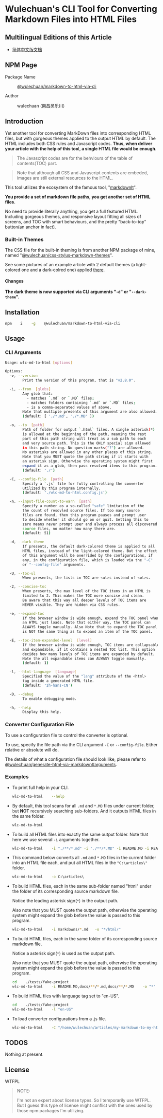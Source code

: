 # Wulechuan's CLI Tool for Converting Markdown Files into HTML Files


## Multilingual Editions of this Article

- [简体中文版文档](./ReadMe.zh-hans-CN.md)




## NPM Page

<dl>
<dt>Package Name</dt>
<dd>

[@wulechuan/markdown-to-html-via-cli](https://www.npmjs.com/package/@wulechuan/markdown-to-html-via-cli)

</dd>
<dt>Author</dt>
<dd><p>wulechuan (南昌吴乐川)</p></dd>
</dl>




## Introduction

Yet another tool for converting MarkDown files into corresponding HTML files, but with gorgeous themes applied to the output HTML by default. The HTML includes both CSS rules and Javascript codes. **Thus, when deliver your article with the help of this tool, a single HTML file would be enough.**

> The Javascript codes are for the behviours of the table of contents(TOC) part.

> Note that although all CSS and Javascript contents are embeded, images are still external resources to the HTML.

This tool utilizes the ecosystem of the famous tool, "[markdownIt](https://www.npmjs.com/package/markdown-it)".

**You provide a set of markdown file paths, you get another set of HTML files.**

No need to provide literally anything, you get a full featured HTML. Including gorgeous themes, and responsive layout fitting all sizes of screens, and TOC with smart behaviours, and the pretty "back-to-top" button(an anchor in fact).


### Built-in Themes

The CSS file for the built-in theming is from another NPM package of mine, named "[@wulechuan/css-stylus-markdown-themes](https://www.npmjs.com/package/@wulechuan/css-stylus-markdown-themes)".

See some pictures of an example article with 2 default themes (a light-colored one and a dark-colred one) applied [there](https://github.com/wulechuan/wulechuan-themes-for-htmls-via-markdowns/blob/master/docs/refs/en-US/application-examples.md).

#### Changes

**The dark theme is now supported via CLI arguments "`-d`" or "`--dark-theme`".**


## Installation

```bash
npm    i    -g    @wulechuan/markdown-to-html-via-cli
```


## Usage

### CLI Arguments

```bash
Usage: wlc-md-to-html [options]

Options:
  -v, --version
        Print the version of this program, that is "v2.8.0".

  -i, --from  [globs]
        Any glob that:
          - matches `.md` or `.MD` files;
          - matches folders containing `.md` or `.MD` files;
          - is a comma-separated values of above.
        Note that multiple presents of this argument are also allowed.
        (default: [ './*.md', './*.MD' ])

  -o, --to  [path]
        Path of folder for output `.html` files. A single asterisk(*)
        is allowed at the beginning of the path, meaning the rest
        part of this path string will treat as a sub path to each
        and very source path. This is the ONLY special sign allowed
        in this path string. No question marks("?") are allowed.
        No asterisks are allowed in any other places of this string.
        Note that you MUST quote the path string if it starts with
        an asterisk sign. Otherwise the operating system might first
        expand it as a glob, then pass resolved items to this program.
        (default: './')

  -C, --config-file  [path]
        Specify a `.js` file for fully controlling the converter
        utilized by this program internally.
        (default: './wlc-md-to-html.config.js')

  -n, --input-file-count-to-warn  [path]
        Specify a number as a so-called "safe" limitation of the
        the count of resovled source files. If too many source
        files are found, then this program pauses and prompt user
        to decide whether it should go on or quit. Setting this to
        zero means never prompt user and always process all discovered
        source files, no matter how many there are.
        (default: 51)

  -d, --dark-theme
        If presents, the default dark-colored theme is applied to all
        HTML files, instead of the light-colored theme. But the effect
        of this argument will be overrided by the configurations, if
        any, in the configuration file, which is loaded via the "-C"
        or "--config-file" arguments.

  -U, --toc-ul
        When presents, the lists in TOC are <ul>s instead of <ol>s.

  -2, --concise-toc
        When presents, the max level of the TOC items in an HTML is
        limited to 2. This makes the TOC more concise and clean.
        Be aware that this way all deeper levels of TOC items are
        NEVER visible. They are hidden via CSS rules.

  -e, --expand-toc
        If the browser window is wide enough, expand the TOC panel when
        an HTML just loads. Note that either way, the TOC panel can
        ALWAYS toggle manually. Also Note that to expand the TOC panel
        is NOT the same thing as to expand an item of the TOC panel.

  -E, --toc-item-expanded-level  [level]
        If the browser window is wide enough, TOC items are collapsable
        and expandable, if it contains a nested TOC list. This option
        decides how many levels of TOC items are expanded by default.
        Note the all expandable items can ALWASY toggle manually.
        (default: 1)

  -l, --html-language  [language]
        Specified the value of the "lang" attribute of the <html>
        tag inside a generated HTML file.
        (default: 'zh-hans-CN')

  -D, --debug
        To enable debugging mode.

  -h, --help
        Display this help.

```


### Converter Configuration File

To use a configuration file to control the converter is optional.

To use, specify the file path via the CLI argument `-C` or `--config-file`. Either relative or absolute will do.

The details of what a configuration file should look like, please refer to [@wulechuan/generate-html-via-markdown#arguments](https://www.npmjs.com/package/@wulechuan/generate-html-via-markdown#arguments).


### Examples

-   To print full help in your CLI.

    ```bash
    wlc-md-to-html    --help
    ```

-   By default, this tool scans for all `.md` and `*.MD` files under current folder, but **NOT** recursively searching sub-folders. And it outputs HTML files in the same folder.

    ```bash
    wlc-md-to-html
    ```

-   To build all HTML files into exactly the same output folder. Note that here we use several `-i` arguments together.

    ```bash
    wlc-md-to-html    -i "./**/*.md" -i "./**/*.MD" -i README.MD -i README.md   -o "/home/wulechuan/articles/html/"
    ```

-   This command below converts all `.md` and `*.MD` files in the current folder into an HTML file each, and put all HTML files in the `"C:\articles\"` folder.

    ```bat
    wlc-md-to-html    -o C:\articles\
    ```

-   To build HTML files, each in the same sub-folder named "html" under the folder of its corresponding source markdown file.

    Notice the leading asterisk sign(`*`) in the output path.

    Also note that you MUST quote the output path, otherwise the operating system might expand the glob before the value is passed to this program.

    ```bash
    wlc-md-to-html    -i markdowns/*.md   -o "*/html/"
    ```

-   To build HTML files, each in the same folder of its corresponding source markdown file.

    Notice a asterisk sign(`*`) is used as the output path.

    Also note that you MUST quote the output path, otherwise the operating system might expand the glob before the value is passed to this program.

    ```bash
    cd    ./tests/fake-project
    wlc-md-to-html    -i README.MD,docs/**/*.md,docs/**/*.MD    -o "*"
    ```

-   To build HTML files with language tag set to "en-US".

    ```bash
    cd    ./tests/fake-project
    wlc-md-to-html    -l "en-US"
    ```

-   To load converter configurations from a .js file.

    ```bash
    wlc-md-to-html    -C "/home/wulechuan/articles/my-markdown-to-my-html.config.js"
    ```


## TODOS

Nothing at present.



## License

WTFPL

> NOTE:
>
> I'm not an expert about license types. So I temporarily use WTFPL. But I guess this type of license might conflict with the ones used by those npm packages I'm utilizing.

